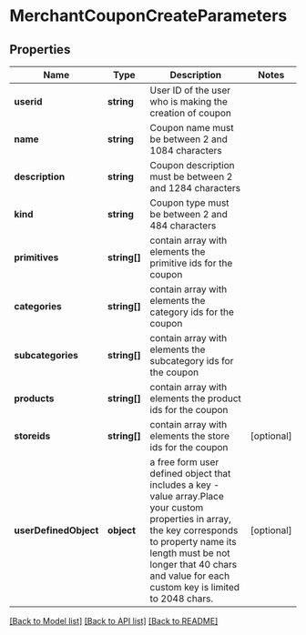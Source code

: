 # MerchantCouponCreateParameters

## Properties
Name | Type | Description | Notes
------------ | ------------- | ------------- | -------------
**userid** | **string** | User ID of the user who is making the creation of coupon | 
**name** | **string** | Coupon name must be between 2 and 1084 characters | 
**description** | **string** | Coupon description must be between 2 and 1284 characters | 
**kind** | **string** | Coupon type must be between 2 and 484 characters | 
**primitives** | **string[]** | contain array with elements the primitive ids for the coupon | 
**categories** | **string[]** | contain array with elements the category ids for the coupon | 
**subcategories** | **string[]** | contain array with elements the subcategory ids for the coupon | 
**products** | **string[]** | contain array with elements the product ids for the coupon | 
**storeids** | **string[]** | contain array with elements the store ids for the coupon | [optional] 
**userDefinedObject** | **object** | a free form user defined object that includes a key - value array.Place your custom properties in array, the key corresponds to property name its length must be not longer that 40 chars and value for each custom key is limited to 2048 chars. | [optional] 

[[Back to Model list]](../README.md#documentation-for-models) [[Back to API list]](../README.md#documentation-for-api-endpoints) [[Back to README]](../README.md)


